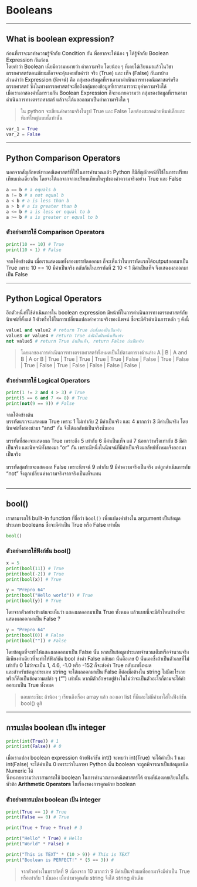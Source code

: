 # Booleans

---

## What is boolean expression?
ก่อนที่เราจะมาทำความรู้จักกับ Condition กัน พี่อยากจะให้น้อง ๆ ได้รู้จักกับ Boolean Expression กันก่อน<br>
โดยคำว่า Boolean เนี่ยมีความหมายว่า ค่าความจริง  โดยน้อง ๆ ที่เคยได้เรียนมาแล้วในวิชาตรรกศาสตร์ตอนมัธยมก็อาจจะคุ้นเคยกับคำว่า จริง (True) และ เท็จ (False) กันมาบ้าง<br>
ส่วนคำว่า Expression (นิพจน์) คือ กลุ่มของข้อมูลที่เราเอามาดำเนินการทางคณิตศาสตร์หรือตรรกศาสตร์ ซึ่งในทางตรรกศาสตร์จะสื่อถึงกลุ่มของข้อมูลที่เราสามารถระบุค่าความจริงได้<br> 
เมื่อเราเอาสองคำนี้มารวมกัน Boolean Expression ก็จะหมายความว่า กลุ่มของข้อมูลที่เราเอามาดำเนินการทางตรรกศาสตร์ แล้วจะได้ผลออกมาเป็นค่าความจริงใด ๆ<br>

> ใน python จะเขียนค่าความจริงในรูป True และ False โดยต้องสะกดด้วยพิมพ์เล็กและพิมพ์ใหญ่แบบนี้เท่านั้น

```python
var_1 = True
var_2 = False
```

---

## Python Comparison Operators
นอกจากสัญลักษณ์ทางคณิตศาสตร์ที่ใช้ในการคำนวณแล้ว Python ก็มีสัญลักษณ์ที่ใช้ในการเปรียบเทียบเช่นเดียวกัน โดยจะได้ผลจากจากเปรียบเทียบในรูปของค่าความจริงอย่าง True และ False

```python
a == b # a equals b
a != b # a not equal b
a < b # a is less than b
a > b # a is greater than b
a <= b # a is less or equal to b
a >= b # a is greater or equal to b
```

### ตัวอย่างการใช้ Comparison Operators

```python
print(10 == 10) # True
print(10 < 1) # False
```

จากโค้ดข้างต้น เมื่อเราแสดงผลทั้งสองบรรทัดออกมา ก็จะเห็นว่าในบรรทัดแรกได้outputออกมาเป็น True เพราะ 10 == 10 มีค่าเป็นจริง กลับกันในบรรทัดที่ 2  10 < 1 มีค่าเป็นเท็จ จึงแสดงผลออกมาเป็น False

---

## Python Logical Operators
อีกตัวหนึ่งที่ใช้ดำเนินการใน boolean expression มีหน้าที่ในการดำเนินการทางตรรกศาสตร์กับนิพจน์ที่ตั้งแต่ 1 ตัวหรือใช้ในการเปลี่ยนแปลงค่าความจริงของนิพจน์ ซึ่งจะมีตัวดำเนินการหลัก ๆ ดังนี้

```python
value1 and value2 # return True ถ้าทั้งสองฝั่งเป็นจริง
value3 or value4 # return True ถ้าฝั่งใดฝั่งหนึ่งเป็นจริง
not value5 # return True ถ้าเป็นเท็จ, return False ถ้าเป็นจริง
```

> โดยผลของการดำเนินการทางตรรกศาสตร์ทั้งหมดเป็นไปตามตารางด้านล่าง
> A | B | A and B | A or B |
> True | True | True | True |
> True | False | False | True |
> False | True | False | True |
> False | False | False | False |





### ตัวอย่างการใช้ Logical Operators

```python
print(1 != 2 and 4 > 3) # True
print(5 == 6 and 7 <= 8) # True
print(not(9 == 9)) # False
```

จากโค้ดข้างต้น<br>
บรรทัดแรกจะแสดงผล True เพราะ 1 ไม่เท่ากับ 2 มีค่าเป็นจริง และ 4 มากกว่า 3 มีค่าเป็นจริง โดยนิพจน์ทั้งสองนำมา “and” กัน จึงได้ผลลัพธ์เป็นจริงนั่นเอง<br>
<br>
บรรทัดที่สองจะแสดงผล True เพราะถึง 5 เท่ากับ 6 มีค่าเป็นเท็จ แต่ 7 น้อยกว่าหรือเท่ากับ  8 มีค่าเป็นจริง และนิพจน์ทั้งสองมา “or” กัน เพราะมีหนึ่งในนิพจน์ที่มีค่าเป็นจริงผลลัพธ์ทั้งหมดจึงออกมาเป็นจริง<br>
<br>
บรรทัดสุดท้ายจะแสดงผล False เพราะนิพจน์ 9 เท่ากับ 9 มีค่าความจริงเป็นจริง แต่ถูกดำเนินการกับ “not” จึงถูกเปลี่ยนค่าความจริงจากจริงเป็นเท็จแทน<br>
<br>

---

## bool()

เราสามารถใช้ built-in function ที่ชื่อว่า ```bool()``` เพื่อแปลงค่าข้างใน argument เป็นข้อมูลประเภท booleans ซึ่งจะมีค่าเป็น True หรือ False เท่านั้น

```python
bool()
```

### ตัวอย่างการใช้ฟังก์ชัน bool()

```python
x = 5
print(bool(11)) # True
print(bool(-2)) # True
print(bool(x)) # True
```

```python
y = "Prepro 64"
print(bool("Hello world")) # True
print(bool(y)) # True
```

โดยจากตัวอย่างข้างต้นจะเห็นว่า แสดงผลออกมาเป็น True ทั้งหมด แล้วแบบนี้จะมีตัวไหนบ้างที่จะแสดงผลออกมาเป็น False ?

```python
y = "Prepro 64"
print(bool(0)) # False
print(bool("")) # False
```

โดยข้อมูลที่จะทำให้แสดงผลออกมาเป็น False นั้น หากเป็นข้อมูลประเภทจำนวนเต็มหรือจำนวนจริง มีเพียงค่าเดียวที่จะทำให้ฟังก์ชัน bool ส่งค่า False กลับมา นั่นคือเลข 0 นั่นเองซึ่งถ้าเป็นตัวเลขที่ไม่เท่ากับ 0 ไม่ว่าจะเป็น 1, 4.6, -1.0 หรือ -152 ก็จะส่งค่า True กลับมาทั้งหมด<br>
และสำหรับข้อมูลประเภท string จะได้ผลออกมาเป็น False ก็ต่อเมื่อข้างใน string ไม่มีอะไรเลยหรือก็คือเป็นข้อความเปล่า ๆ (“”) เท่านั้น หากมีตัวอักษรอยู่ข้างในไม่ว่าจะเป็นตัวอะไรก็ตามจะได้ค่าออกมาเป็น True ทั้งหมด<br>

> แอบกระซิบ: ถ้าน้อง ๆ เรียนถึงเรื่อง array แล้ว ลองเอา list ที่มีและไม่มีค่ามาใส่ในฟังก์ชัน bool() ดูสิ

---

## การแปลง boolean เป้น integer

```python
print(int(True)) # 1
print(int(False)) # 0
```

เมื่อเราแปลง boolean expression ด้วยฟังก์ชัน int() จะพบว่า int(True) จะได้ค่าเป็น 1 และ int(False) จะได้ค่าเป็น 0 เพราะว่าในภาษา Python นั้น boolean จะถูกพิจารณาเป็นข้อมูลชนิด Numeric ได้ <br>
ซึ่งหมายความว่าเราสามารถใช้ boolean ในการคำนวณทางคณิตศาสตร์ได้ ตามที่น้องเคยเรียนไปในหัวข้อ **Arithmetic Operators** ในเรื่องของการคูณด้วย boolean

### ตัวอย่างการแปลง boolean เป้น integer

```python
print(True == 1) # True 
print(False == 0) # True

print(True + True + True) # 3

print("Hello" * True) # Hello 
print("World" * False) #

print("This is TEXT" * (10 > 9)) # This is TEXT
print("Boolean is PERFECT!" * (5 == 3)) #
```

> จากตัวอย่างในบรรทัดที่ 9 เนื่องจาก 10 มากกว่า 9 มีค่าเป็นจริงผลที่ออกมาจึงมีค่าเป็น True หรือเท่ากับ 1 นั่นเอง เมื่อนำมาคูณกับ string จึงได้ string ตัวเดิม
